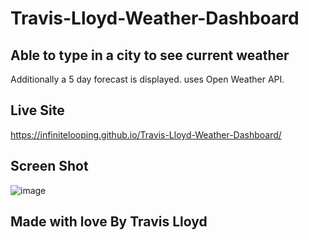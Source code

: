 # Travis-Lloyd-Weather-Dashboard

## Able to type in a city to see current weather
Additionally a 5 day forecast is displayed. uses Open Weather API.

## Live Site
https://infinitelooping.github.io/Travis-Lloyd-Weather-Dashboard/
## Screen Shot
![image](https://user-images.githubusercontent.com/88291158/138639205-a6c04859-92b4-41e3-bbb8-ab8f30dbb378.png)


## Made with love By Travis Lloyd
